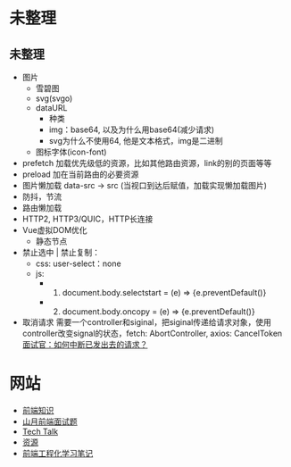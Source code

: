 # 未整理

## 未整理
- 图片
  - 雪碧图
  - svg(svgo)
  - dataURL
    - 种类
    - img：base64, 以及为什么用base64(减少请求)
    - svg为什么不使用64, 他是文本格式，img是二进制
  - 图标字体(icon-font)
- prefetch 加载优先级低的资源，比如其他路由资源，link的别的页面等等
- preload 加在当前路由的必要资源
- 图片懒加载
  data-src -> src (当视口到达后赋值，加载实现懒加载图片)
- 防抖，节流
- 路由懒加载
- HTTP2, HTTP3/QUIC，HTTP长连接
- Vue虚拟DOM优化
  - 静态节点
- 禁止选中 | 禁止复制：
  - css: user-select：none
  - js:
    - 1. document.body.selectstart = (e) => {e.preventDefault()}
    - 2. document.body.oncopy = (e) => {e.preventDefault()}
- 取消请求
  需要一个controller和siginal，把siginal传递给请求对象，使用controller改变signal的状态，fetch: AbortController, axios: CancelToken
  [面试官：如何中断已发出去的请求？](https://z.itpub.net/article/detail/38D9DDF9A9CB14B29239BFEFDA2AD193)

# 网站

- [前端知识](http://yulilong.cn/)
- [山月前端面试题](https://q.shanyue.tech/engineering/)
- [Tech Talk](https://www.ttalk.im/index.html)
- [资源](https://github.com/qq449245884/xiaozhi)
- [前端工程化学习笔记](https://www.kancloud.cn/cyyspring/webpack/1986854)

